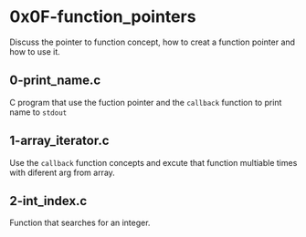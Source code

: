 # 0x0F-function_pointers

Discuss the pointer to function concept, how to creat a function pointer and how to use it.

## 0-print_name.c

   C program that use the fuction pointer and the `callback` function to print name to `stdout`

## 1-array_iterator.c

   Use the `callback` function concepts and excute that function multiable times with diferent arg from array.

## 2-int_index.c

   Function that searches for an integer.

## 